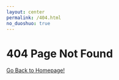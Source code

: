```yaml
---
layout: center
permalink: /404.html
no_duoshuo: true
---
```


# 404 Page Not Found


<div class="mt3">
  <a href="{{ site.baseurl }}/" class="button button-blue button-big"> Go Back to Homepage! </a>
  <!-- <a href="{{ site.baseurl }}/contact/" class="button button-blue button-big">联系</a> -->
</div>

